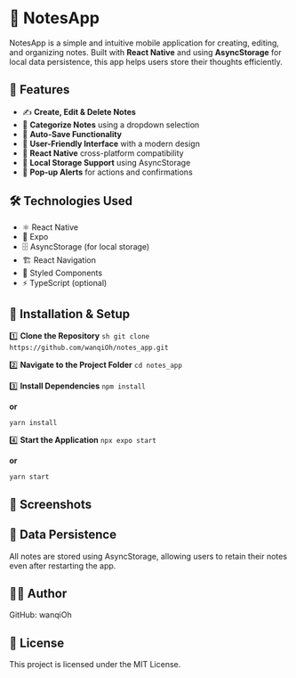 # 📝 NotesApp

NotesApp is a simple and intuitive mobile application for creating, editing, and organizing notes. Built with **React Native** and using **AsyncStorage** for local data persistence, this app helps users store their thoughts efficiently.

## 📌 Features

- ✍️ **Create, Edit & Delete Notes**  
- 📂 **Categorize Notes** using a dropdown selection  
- 🔄 **Auto-Save Functionality**  
- 🎨 **User-Friendly Interface** with a modern design  
- 📱 **React Native** cross-platform compatibility  
- 📁 **Local Storage Support** using AsyncStorage  
- 🔔 **Pop-up Alerts** for actions and confirmations  

## 🛠️ Technologies Used

- ⚛️ React Native
- 📱 Expo
- 🗄️ AsyncStorage (for local storage)
- 🏗️ React Navigation
- 🎨 Styled Components
- ⚡ TypeScript (optional)

## 🚀 Installation & Setup

1️⃣ **Clone the Repository**
```sh git clone https://github.com/wanqiOh/notes_app.git```

2️⃣ **Navigate to the Project Folder**
`cd notes_app`

3️⃣ **Install Dependencies**
`npm install`

**or**

`yarn install`

4️⃣ **Start the Application**
`npx expo start`

**or**

`yarn start`

## 📸 Screenshots

## 💾 Data Persistence
All notes are stored using AsyncStorage, allowing users to retain their notes even after restarting the app.

## 👨‍💻 Author
GitHub: wanqiOh

## 📜 License
This project is licensed under the MIT License.
